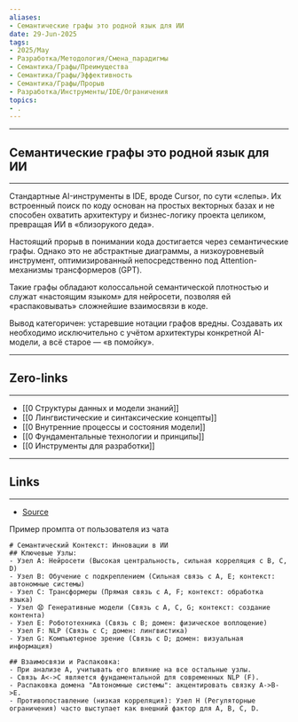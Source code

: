 ```yaml
---
aliases: 
- Семантические графы это родной язык для ИИ 
date: 29-Jun-2025
tags:
- 2025/May
- Разработка/Методология/Смена_парадигмы
- Семантика/Графы/Преимущества
- Семантика/Графы/Эффективность
- Семантика/Графы/Прорыв
- Разработка/Инструменты/IDE/Ограничения
topics:
- .
---
```



-----
##  Семантические графы это родной язык для ИИ 
-----
Стандартные AI-инструменты в IDE, вроде Cursor, по сути «слепы». Их встроенный поиск по коду основан на простых векторных базах и не способен охватить архитектуру и бизнес-логику проекта целиком, превращая ИИ в «близорукого деда».

Настоящий прорыв в понимании кода достигается через семантические графы. Однако это не абстрактные диаграммы, а низкоуровневый инструмент, оптимизированный непосредственно под Attention-механизмы трансформеров (GPT). 

Такие графы обладают колоссальной семантической плотностью и служат «настоящим языком» для нейросети, позволяя ей «распаковывать» сложнейшие взаимосвязи в коде.

Вывод категоричен: устаревшие нотации графов вредны. Создавать их необходимо исключительно с учётом архитектуры конкретной AI-модели, а всё старое — «в помойку».

---
## Zero-links
---
- [[0 Структуры данных и модели знаний]]
- [[0 Лингвистические и синтаксические концепты]]
- [[0 Внутренние процессы и состояния модели]]
- [[0 Фундаментальные технологии и принципы]]
- [[0 Инструменты для разработки]]

---
## Links
---
- [Source](https://t.me/turboproject/1665)


Пример промпта от пользователя из чата
```
# Семантический Контекст: Инновации в ИИ
## Ключевые Узлы:
- Узел A: Нейросети (Высокая центральность, сильная корреляция с B, C, D)
- Узел B: Обучение с подкреплением (Сильная связь с A, E; контекст: автономные системы)
- Узел C: Трансформеры (Прямая связь с A, F; контекст: обработка языка)
- Узел 😧 Генеративные модели (Связь с A, C, G; контекст: создание контента)
- Узел E: Робототехника (Связь с B; домен: физическое воплощение)
- Узел F: NLP (Связь с C; домен: лингвистика)
- Узел G: Компьютерное зрение (Связь с D; домен: визуальная информация)

## Взаимосвязи и Распаковка:
- При анализе A, учитывать его влияние на все остальные узлы.
- Связь A<->C является фундаментальной для современных NLP (F).
- Распаковка домена "Автономные системы": акцентировать связку A->B->E.
- Противопоставление (низкая корреляция): Узел H (Регуляторные ограничения) часто выступает как внешний фактор для A, B, C, D.
```